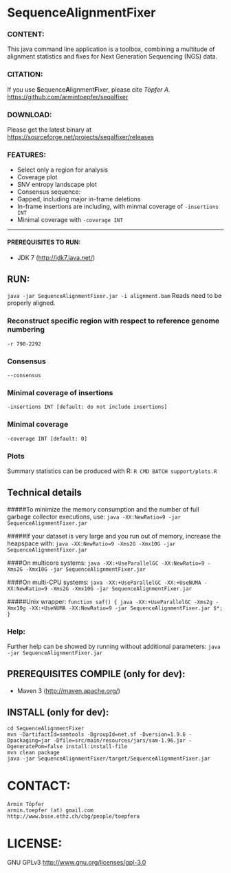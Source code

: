 # <b>S</b>equence<b>A</b>lignment<b>F</b>ixer

### CONTENT:
This java command line application is a toolbox, combining a multitude of alignment statistics and fixes for Next Generation Sequencing (NGS) data.

### CITATION:
If you use <b>S</b>equence<b>A</b>lignment<b>F</b>ixer, please cite <i>Töpfer A.</i> https://github.com/armintoepfer/seqalfixer

### DOWNLOAD:
Please get the latest binary at https://sourceforge.net/projects/seqalfixer/releases

### FEATURES:
 - Select only a region for analysis
 - Coverage plot
 - SNV entropy landscape plot
 - Consensus sequence:
  - Gapped, including major in-frame deletions
  - In-frame insertions are including, with minmal coverage of `-insertions INT`
  - Minimal coverage with `-coverage INT`

- - -

#### PREREQUISITES TO RUN:
 - JDK 7 (http://jdk7.java.net/)

## RUN:
 `java -jar SequenceAlignmentFixer.jar -i alignment.bam`
 Reads need to be properly aligned.

### Reconstruct specific region with respect to reference genome numbering
 `-r 790-2292`

### Consensus
 `--consensus` 

### Minimal coverage of insertions
 `-insertions INT [default: do not include insertions]` 

### Minimal coverage
 `-coverage INT [default: 0]`

### Plots
 Summary statistics can be produced with R:
`R CMD BATCH support/plots.R`

## Technical details
#####To minimize the memory consumption and the number of full garbage collector executions, use:
`java -XX:NewRatio=9 -jar SequenceAlignmentFixer.jar`

#####If your dataset is very large and you run out of memory, increase the heapspace with:
`java -XX:NewRatio=9 -Xms2G -Xmx10G -jar SequenceAlignmentFixer.jar`

####On multicore systems:
`java -XX:+UseParallelGC -XX:NewRatio=9 -Xms2G -Xmx10G -jar SequenceAlignmentFixer.jar`

####On multi-CPU systems:
`java -XX:+UseParallelGC -XX:+UseNUMA -XX:NewRatio=9 -Xms2G -Xmx10G -jar SequenceAlignmentFixer.jar`

#####Unix wrapper:
`function saf() { java -XX:+UseParallelGC -Xms2g -Xmx10g -XX:+UseNUMA -XX:NewRatio=9 -jar SequenceAlignmentFixer.jar $*; }`

### Help:
 Further help can be showed by running without additional parameters:
  `java -jar SequenceAlignmentFixer.jar`

## PREREQUISITES COMPILE (only for dev):
 - Maven 3 (http://maven.apache.org/)

## INSTALL (only for dev):
    cd SequenceAlignmentFixer
    mvn -DartifactId=samtools -DgroupId=net.sf -Dversion=1.9.6 -Dpackaging=jar -Dfile=src/main/resources/jars/sam-1.96.jar -DgeneratePom=false install:install-file
    mvn clean package
    java -jar SequenceAlignmentFixer/target/SequenceAlignmentFixer.jar

# CONTACT:
    Armin Töpfer
    armin.toepfer (at) gmail.com
    http://www.bsse.ethz.ch/cbg/people/toepfera

# LICENSE:
 GNU GPLv3 http://www.gnu.org/licenses/gpl-3.0
